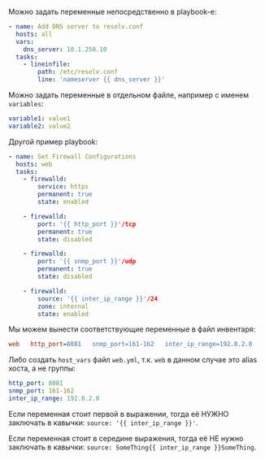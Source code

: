 Можно задать переменные непосредственно в playbook-е:

```yaml
- name: Add DNS server to resolv.conf
  hosts: all
  vars:
    dns_server: 10.1.250.10
  tasks:
    - lineinfile:
        path: /etc/resolv.conf
        line: 'nameserver {{ dns_server }}'
```

Можно задать переменные в отдельном файле, например с именем `variables`:

```yaml
variable1: value1
variable2: value2
```

Другой пример playbook:

```yaml
- name: Set Firewall Configurations
  hosts: web
  tasks:
    - firewalld:
        service: https
        permanent: true
        state: enabled

    - firewalld:
        port: '{{ http_port }}'/tcp
        permanent: true
        state: disabled

    - firewalld:
        port: '{{ snmp_port }}'/udp
        permanent: true
        state: disabled

    - firewalld:
        source: '{{ inter_ip_range }}'/24
        zone: internal
        state: enabled
```

Мы можем вынести соответствующие переменные в файл инвентаря:

```ini
web   http_port=8081   snmp_port=161-162   inter_ip_range=192.0.2.0
```

Либо создать `host_vars` файл `web.yml`, т.к. `web` в данном случае это alias хоста, а не группы:

```yaml
http_port: 8081
snmp_port: 161-162
inter_ip_range: 192.0.2.0
```

Если переменная стоит первой в выражении, тогда её НУЖНО заключать в кавычки: `source: '{{ inter_ip_range }}'`.

Если переменная стоит в середине выражения, тогда её НЕ нужно заключать в кавычки: `source: SomeThing{{ inter_ip_range }}SomeThing`.